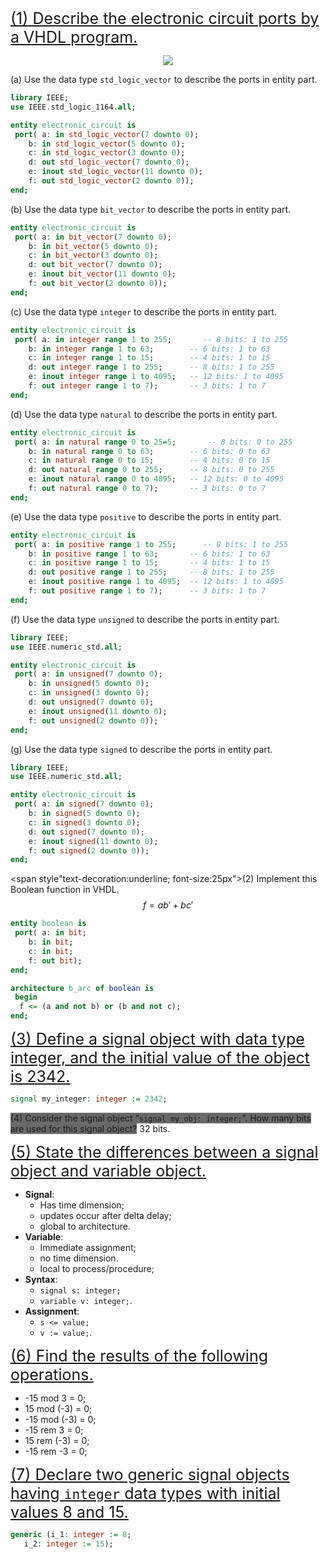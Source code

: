 <span style="text-decoration:underline; font-size:25px">(1) Describe the electronic circuit ports by a VHDL program.</span>

<div style="display:flex; justify-content:center"> <img src="https://imgur.com/5dO1lKZ.png" /> </div>

(a) Use the data type `std_logic_vector` to describe the ports in entity part.

```VHDL
library IEEE;
use IEEE.std_logic_1164.all;

entity electronic_circuit is
 port( a: in std_logic_vector(7 downto 0);
    b: in std_logic_vector(5 downto 0);
    c: in std_logic_vector(3 downto 0);
    d: out std_logic_vector(7 downto 0);
    e: inout std_logic_vector(11 downto 0);
    f: out std_logic_vector(2 downto 0));
end;
```

(b) Use the data type `bit_vector` to describe the ports in entity part.

```VHDL
entity electronic_circuit is
 port( a: in bit_vector(7 downto 0);
    b: in bit_vector(5 downto 0);
    c: in bit_vector(3 downto 0);
    d: out bit_vector(7 downto 0);
    e: inout bit_vector(11 downto 0);
    f: out bit_vector(2 downto 0));
end;
```

(c) Use the data type `integer` to describe the ports in entity part.

```VHDL
entity electronic_circuit is
 port( a: in integer range 1 to 255;       -- 8 bits: 1 to 255
    b: in integer range 1 to 63;        -- 6 bits: 1 to 63
    c: in integer range 1 to 15;        -- 4 bits: 1 to 15
    d: out integer range 1 to 255;      -- 8 bits: 1 to 255
    e: inout integer range 1 to 4095;   -- 12 bits: 1 to 4095
    f: out integer range 1 to 7);       -- 3 bits: 1 to 7
end;
```

(d) Use the data type `natural` to describe the ports in entity part.

```VHDL
entity electronic_circuit is
 port( a: in natural range 0 to 25=5;       -- 8 bits: 0 to 255
    b: in natural range 0 to 63;        -- 6 bits: 0 to 63
    c: in natural range 0 to 15;        -- 4 bits: 0 to 15
    d: out natural range 0 to 255;      -- 8 bits: 0 to 255
    e: inout natural range 0 to 4095;   -- 12 bits: 0 to 4095
    f: out natural range 0 to 7);       -- 3 bits: 0 to 7
end;
```

(e) Use the data type `positive` to describe the ports in entity part.

```VHDL
entity electronic_circuit is
 port( a: in positive range 1 to 255;      -- 8 bits: 1 to 255
    b: in positive range 1 to 63;       -- 6 bits: 1 to 63
    c: in positive range 1 to 15;       -- 4 bits: 1 to 15
    d: out positive range 1 to 255;     -- 8 bits: 1 to 255
    e: inout positive range 1 to 4095;  -- 12 bits: 1 to 4095
    f: out positive range 1 to 7);      -- 3 bits: 1 to 7
end;
```

(f) Use the data type `unsigned` to describe the ports in entity part.

```VHDL
library IEEE;
use IEEE.numeric_std.all;

entity electronic_circuit is
 port( a: in unsigned(7 downto 0);
    b: in unsigned(5 downto 0);
    c: in unsigned(3 downto 0);
    d: out unsigned(7 downto 0);
    e: inout unsigned(11 downto 0);
    f: out unsigned(2 downto 0));
end;
```

(g) Use the data type `signed` to describe the ports in entity part.

```VHDL
library IEEE;
use IEEE.numeric_std.all;

entity electronic_circuit is
 port( a: in signed(7 downto 0);
    b: in signed(5 downto 0);
    c: in signed(3 downto 0);
    d: out signed(7 downto 0);
    e: inout signed(11 downto 0);
    f: out signed(2 downto 0));
end;
```

<span style"text-decoration:underline; font-size:25px">(2) Implement this Boolean function in VHDL.</span>
$$f=ab'+bc'$$

```VHDL
entity boolean is
 port( a: in bit;
    b: in bit;
    c: in bit;
    f: out bit);
end;

architecture b_arc of boolean is
 begin
  f <= (a and not b) or (b and not c);
end;
```

<span style="text-decoration:underline; font-size:25px">(3) Define a signal object with data type integer, and the initial value of the object is 2342.</span>

```VHDL
signal my_integer: integer := 2342;
```

<span style="background-color: dimgray">(4) Consider the signal object “<code>signal my_obj: integer;</code>”. How many bits are used for this signal object?</span>
32 bits.

<span style="text-decoration:underline; font-size:25px">(5) State the differences between a signal object and variable object.</span>

- **Signal**:
 	- Has time dimension;
 	- updates occur after delta delay;
 	- global to architecture.
- **Variable**:
 	- Immediate assignment;
 	- no time dimension.
 	- local to process/procedure;
- **Syntax**:
 	- `signal s: integer;`
 	- `variable v: integer;`.
- **Assignment**:
 	- `s <= value;`
 	- `v := value;`.

<span style="text-decoration:underline; font-size:25px">(6) Find the results of the following operations.</span>

- -15 mod 3 = 0;
- 15 mod (-3) = 0;
- -15 mod (-3) = 0;
- -15 rem 3 = 0;
- 15 rem (-3) = 0;
- -15 rem -3 = 0;

<span style="text-decoration:underline; font-size:25px">(7) Declare two generic signal objects having `integer` data types with initial values 8 and 15.</span>

```VHDL
generic (i_1: integer := 8;
   i_2: integer := 15);
```
